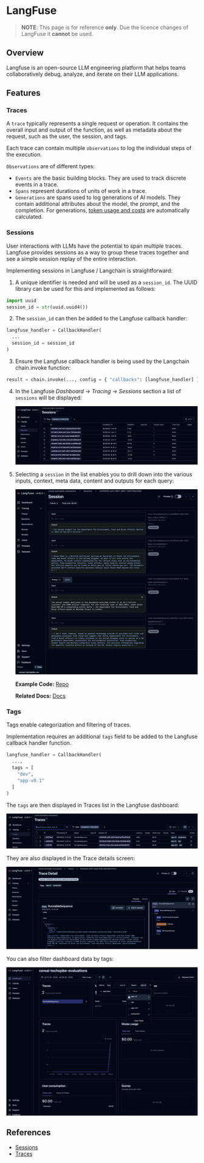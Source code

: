 # LangFuse

> **NOTE**: This page is for reference  **only**. Due the licence changes of LangFuse it **cannot** be used.

## Overview

Langfuse is an open-source LLM engineering platform that helps teams collaboratively debug, analyze, and iterate on their LLM applications.

## Features

### Traces

A `trace` typically represents a single request or operation. It contains the overall input and output of the function, as well as metadata about the request, such as the user, the session, and tags.

Each trace can contain multiple `observations` to log the individual steps of the execution.

`Observations` are of different types:

- `Events` are the basic building blocks. They are used to track discrete events in a trace.
- `Spans` represent durations of units of work in a trace.
- `Generations` are spans used to log generations of AI models. They contain additional attributes about the model, the prompt, and the completion. For generations, [token usage and costs](https://langfuse.com/docs/model-usage-and-cost) are automatically calculated.

### Sessions

User interactions with LLMs have the potential to span multiple traces. Langfuse provides sessions as a way to group these traces together and see a simple session replay of the entire interaction.

Implementing sessions in Langfuse / Langchain is straightforward:

1. A unique identifier is needed and will be used as a `session_id`. The UUID library can be used for this and implemented as follows:
``` py linenums="1"
import uuid
session_id = str(uuid.uuid4())
```

2. The `session_id` can then be added to the Langfuse callback handler:
``` py linenums="1"
langfuse_handler = CallbackHandler(
  ...
  session_id = session_id
)
```

3. Ensure the Langfuse callback handler is being used by the Langchain chain.invoke function:
``` py linenums="1"
result = chain.invoke(..., config = { "callbacks": [langfuse_handler] }) 
```

4. In the Langfuse *Dashboard* → *Tracing* → *Sessions* section a list of `sessions` will be displayed:

    ![image](../../images/langfuse-sessions.png)

5. Selecting a `session` in the list enables you to drill down into the various inputs, context, meta data, content and outputs for each query:

    ![image](../../images/langfuse-session.png)

    **Example Code:** [Repo](https://github.com/DEFRA/coreai-techspike-evaluations/blob/dfefd1cde1e05aa9491fd430b1c5e985ffe0b0bc/app/app.py#L17)

    **Related Docs:** [Docs](https://langfuse.com/docs/tracing-features/sessions)

### Tags

Tags enable categorization and filtering of traces.

Implementation requires an additional `tags` field to be added to the Langfuse callback handler function.

``` py linenums="1"
langfuse_handler = CallbackHandler(
  ...,
  tags = [
    "dev",
    "app-v0.1"
  ]
)
```

The `tags` are then displayed in Traces list in the Langfuse dashboard:

![image](../../images/langfuse-tags.png)

They are also displayed in the Trace details screen:

![image](../../images/langfuse-tags-details.png)

You can also filter dashboard data by tags:

![image](../../images/langfuse-tags-filter.png)

## References

- [Sessions](https://langfuse.com/docs/tracing-features/sessions)
- [Traces](https://langfuse.com/docs/tracing)